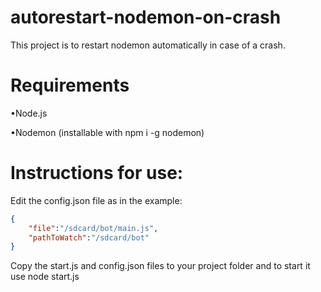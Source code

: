 # autorestart-nodemon-on-crash

This project is to restart nodemon automatically in case of a crash.

# Requirements
•Node.js

•Nodemon (installable with npm i -g nodemon)
# Instructions for use:

Edit the config.json file as in the example:
```json
{
    "file":"/sdcard/bot/main.js",
    "pathToWatch":"/sdcard/bot"
}
```
Copy the start.js and config.json files to your project folder and to start it use node start.js
